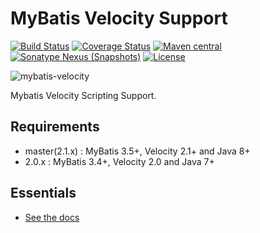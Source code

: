 MyBatis Velocity Support
========================

[![Build Status](https://github.com/mybatis/velocity-scripting/workflows/Java%20CI/badge.svg?branch=master)](https://github.com/mybatis/velocity-scripting/actions?query=workflow%3A%22Java+CI%22)
[![Coverage Status](https://coveralls.io/repos/mybatis/velocity-scripting/badge.svg?branch=master&service=github)](https://coveralls.io/github/mybatis/velocity-scripting?branch=master)
[![Maven central](https://maven-badges.herokuapp.com/maven-central/org.mybatis.scripting/mybatis-velocity/badge.svg)](https://maven-badges.herokuapp.com/maven-central/org.mybatis.scripting/mybatis-velocity)
[![Sonatype Nexus (Snapshots)](https://img.shields.io/nexus/s/https/oss.sonatype.org/org.mybatis.scripting/mybatis-velocity.svg)](https://oss.sonatype.org/content/repositories/snapshots/org/mybatis/scripting/mybatis-velocity/)
[![License](https://img.shields.io/:license-apache-brightgreen.svg)](https://www.apache.org/licenses/LICENSE-2.0.html)

![mybatis-velocity](http://mybatis.github.io/images/mybatis-logo.png)

Mybatis Velocity Scripting Support.

Requirements
----------

* master(2.1.x) : MyBatis 3.5+, Velocity 2.1+ and Java 8+
* 2.0.x : MyBatis 3.4+, Velocity 2.0 and Java 7+

Essentials
----------

* [See the docs](http://mybatis.github.io/velocity-scripting/)
